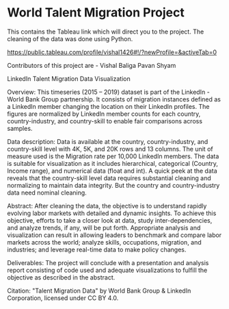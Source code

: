 # World Talent Migration Project
This contains the Tableau link which will direct you to the project. 
The cleaning of the data was done using Python.

https://public.tableau.com/profile/vishal1426#!/?newProfile=&activeTab=0 


Contributors of this project are - 
Vishal Baliga
Pavan Shyam

LinkedIn Talent Migration Data Visualization

Overview:
This timeseries (2015 – 2019) dataset is part of the LinkedIn - World Bank Group partnership. It consists of migration instances defined as a LinkedIn member changing the location on their LinkedIn profiles. The figures are normalized by LinkedIn member counts for each country, country-industry, and country-skill to enable fair comparisons across samples.

Data description:
Data is available at the country, country-industry, and country-skill level with 4K, 5K, and 20K rows and 13 columns. The unit of measure used is the Migration rate per 10,000 LinkedIn members. The data is suitable for visualization as it includes hierarchical, categorical (Country, Income range), and numerical data (float and int). A quick peek at the data reveals that the country-skill level data requires substantial cleaning and normalizing to maintain data integrity. But the country and country-industry data need nominal cleaning.

Abstract:
After cleaning the data, the objective is to understand rapidly evolving labor markets with detailed and dynamic insights. To achieve this objective, efforts to take a closer look at data, study inter-dependencies, and analyze trends, if any, will be put forth. Appropriate analysis and visualization can result in allowing leaders to benchmark and compare labor markets across the world; analyze skills, occupations, migration, and industries; and leverage real-time data to make policy changes. 

Deliverables:
The project will conclude with a presentation and analysis report consisting of code used and adequate visualizations to fulfill the objective as described in the abstract.


Citation:
"Talent Migration Data" by World Bank Group & LinkedIn Corporation, licensed under CC BY 4.0.


